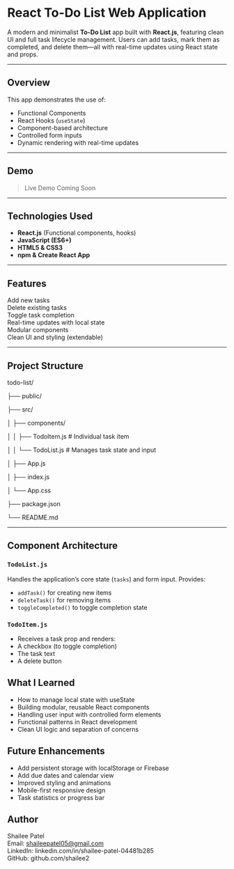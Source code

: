 # React To-Do List Web Application

A modern and minimalist **To-Do List** app built with **React.js**, featuring clean UI and full task lifecycle management. Users can add tasks, mark them as completed, and delete them—all with real-time updates using React state and props.

---

## Overview

This app demonstrates the use of:

- Functional Components
- React Hooks (`useState`)
- Component-based architecture
- Controlled form inputs
- Dynamic rendering with real-time updates

---

## Demo

> Live Demo Coming Soon 

---

## Technologies Used

- **React.js** (Functional components, hooks)
- **JavaScript (ES6+)**
- **HTML5 & CSS3**
- **npm & Create React App**

---

## Features

Add new tasks  
Delete existing tasks  
Toggle task completion  
Real-time updates with local state  
Modular components  
Clean UI and styling (extendable)

---

## Project Structure

todo-list/

├── public/

├── src/

│ ├── components/

│ │ ├── TodoItem.js # Individual task item

│ │ └── TodoList.js # Manages task state and input

│ ├── App.js

│ ├── index.js

│ └── App.css

├── package.json

└── README.md


---

## Component Architecture

### `TodoList.js`

Handles the application’s core state (`tasks`) and form input. Provides:

- `addTask()` for creating new items
- `deleteTask()` for removing items
- `toggleCompleted()` to toggle completion state


### `TodoItem.js`

- Receives a task prop and renders:
- A checkbox (to toggle completion)
- The task text
- A delete button

##  What I Learned
- How to manage local state with useState
- Building modular, reusable React components
- Handling user input with controlled form elements
- Functional patterns in React development
- Clean UI logic and separation of concerns

## Future Enhancements
- Add persistent storage with localStorage or Firebase
- Add due dates and calendar view
- Improved styling and animations
- Mobile-first responsive design
- Task statistics or progress bar

## Author
Shailee Patel <br>
Email: shaileepatel05@gmail.com <br>
LinkedIn: linkedin.com/in/shailee-patel-04481b285<br>
GitHub: github.com/shailee2

